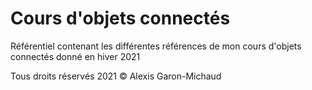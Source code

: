 # Cours d'objets connectés

Référentiel contenant les différentes références de mon cours d'objets connectés donné en hiver 2021





Tous droits réservés 2021 © Alexis Garon-Michaud
